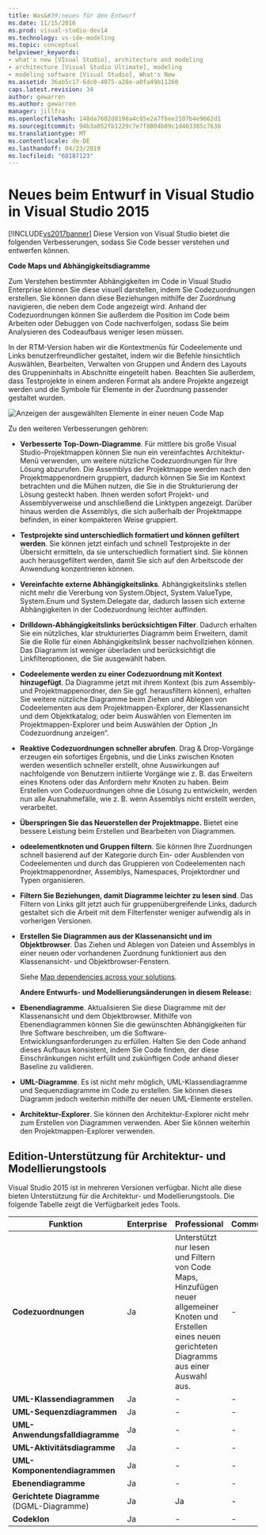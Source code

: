 ```yaml
---
title: Was&#39;neues für den Entwurf
ms.date: 11/15/2016
ms.prod: visual-studio-dev14
ms.technology: vs-ide-modeling
ms.topic: conceptual
helpviewer_keywords:
- what's new [VIsual Studio], architecture and modeling
- architecture [Visual Studio Ultimate], modeling
- modeling software [Visual Studio], What's New
ms.assetid: 36ab5c17-6dc0-4075-a28e-a0fa49b11260
caps.latest.revision: 34
author: gewarren
ms.author: gewarren
manager: jillfra
ms.openlocfilehash: 148da7602d8198a4c85e2a7fbee2107b4e9662d1
ms.sourcegitcommit: 94b3a052fb1229c7e7f8804b09c1d403385c7630
ms.translationtype: MT
ms.contentlocale: de-DE
ms.lasthandoff: 04/23/2019
ms.locfileid: "68187123"
---
```

# <a name="whats-new-for-design-in-visual-studio-in-visual-studio-2015"></a>Neues beim Entwurf in Visual Studio in Visual Studio 2015
[!INCLUDE[vs2017banner](../includes/vs2017banner.md)]
Diese Version von Visual Studio bietet die folgenden Verbesserungen, sodass Sie Code besser verstehen und entwerfen können.

 **Code Maps und Abhängigkeitsdiagramme**

 Zum Verstehen bestimmter Abhängigkeiten im Code in Visual Studio Enterprise können Sie diese visuell darstellen, indem Sie Codezuordnungen erstellen. Sie können dann diese Beziehungen mithilfe der Zuordnung navigieren, die neben dem Code angezeigt wird. Anhand der Codezuordnungen können Sie außerdem die Position im Code beim Arbeiten oder Debuggen von Code nachverfolgen, sodass Sie beim Analysieren des Codeaufbaus weniger lesen müssen.

 In der RTM-Version haben wir die Kontextmenüs für Codeelemente und Links benutzerfreundlicher gestaltet, indem wir die Befehle hinsichtlich Auswählen, Bearbeiten, Verwalten von Gruppen und Ändern des Layouts des Gruppeninhalts in Abschnitte eingeteilt haben. Beachten Sie außerdem, dass Testprojekte in einem anderen Format als andere Projekte angezeigt werden und die Symbole für Elemente in der Zuordnung passender gestaltet wurden.

 ![Anzeigen der ausgewählten Elemente in einer neuen Code Map](../ide/media/codemapsshowonnewmap.png "CodeMapsShowOnNewMap")

 Zu den weiteren Verbesserungen gehören:

- **Verbesserte Top-Down-Diagramme**. Für mittlere bis große Visual Studio-Projektmappen können Sie nun ein vereinfachtes Architektur-Menü verwenden, um weitere nützliche Codezuordnungen für Ihre Lösung abzurufen. Die Assemblys der Projektmappe werden nach den Projektmappenordnern gruppiert, dadurch können Sie Sie im Kontext betrachten und die Mühen nutzen, die Sie in die Strukturierung der Lösung gesteckt haben. Ihnen werden sofort Projekt- und Assemblyverweise und anschließend die Linktypen angezeigt. Darüber hinaus werden die Assemblys, die sich außerhalb der Projektmappe befinden, in einer kompakteren Weise gruppiert.

- **Testprojekte sind unterschiedlich formatiert und können gefiltert werden**. Sie können jetzt einfach und schnell Testprojekte in der Übersicht ermitteln, da sie unterschiedlich formatiert sind. Sie können auch herausgefiltert werden, damit Sie sich auf den Arbeitscode der Anwendung konzentrieren können.

- **Vereinfachte externe Abhängigkeitslinks**. Abhängigkeitslinks stellen nicht mehr die Vererbung von System.Object, System.ValueType, System.Enum und System.Delegate dar, dadurch lassen sich externe Abhängigkeiten in der Codezuordnung leichter auffinden.

- **Drilldown-Abhängigkeitslinks berücksichtigen Filter**. Dadurch erhalten Sie ein nützliches, klar strukturiertes Diagramm beim Erweitern, damit Sie die Rolle für einen Abhängigkeitslink besser nachvollziehen können. Das Diagramm ist weniger überladen und berücksichtigt die Linkfilteroptionen, die Sie ausgewählt haben.

- **Codeelemente werden zu einer Codezuordnung mit Kontext hinzugefügt**. Da Diagramme jetzt mit ihrem Kontext (bis zum Assembly- und Projektmappenordner, den Sie ggf. herausfiltern können), erhalten Sie weitere nützliche Diagramme beim Ziehen und Ablegen von Codeelementen aus dem Projektmappen-Explorer, der Klassenansicht und dem Objektkatalog; oder beim Auswählen von Elementen im Projektmappen-Explorer und beim Auswählen der Option „In Codezuordnung anzeigen“.

- **Reaktive Codezuordnungen schneller abrufen**. Drag & Drop-Vorgänge erzeugen ein sofortiges Ergebnis, und die Links zwischen Knoten werden wesentlich schneller erstellt, ohne Auswirkungen auf nachfolgende von Benutzern initiierte Vorgänge wie z. B. das Erweitern eines Knotens oder das Anfordern mehr Knoten zu haben. Beim Erstellen von Codezuordnungen ohne die Lösung zu entwickeln, werden nun alle Ausnahmefälle, wie z. B. wenn Assemblys nicht erstellt werden, verarbeitet.

- **Überspringen Sie das Neuerstellen der Projektmappe.** Bietet eine bessere Leistung beim Erstellen und Bearbeiten von Diagrammen.

- **odeelementknoten und Gruppen filtern**. Sie können Ihre Zuordnungen schnell basierend auf der Kategorie durch Ein- oder Ausblenden von Codeelementen und durch das Gruppieren von Codeelementen nach Projektmappenordner, Assemblys, Namespaces, Projektordner und Typen organisieren.

- **Filtern Sie Beziehungen, damit Diagramme leichter zu lesen sind**. Das Filtern von Links gilt jetzt auch für gruppenübergreifende Links, dadurch gestaltet sich die Arbeit mit dem Filterfenster weniger aufwendig als in vorherigen Versionen.

- **Erstellen Sie Diagrammen aus der Klassenansicht und im Objektbrowser**. Das Ziehen und Ablegen von Dateien und Assemblys in einer neuen oder vorhandenen Zuordnung funktioniert aus den Klassenansicht- und Objektbrowser-Fenstern.

  Siehe [Map dependencies across your solutions](../modeling/map-dependencies-across-your-solutions.md).

  **Andere Entwurfs- und Modellierungsänderungen in diesem Release:**

- **Ebenendiagramme**. Aktualisieren Sie diese Diagramme mit der Klassenansicht und dem Objektbrowser. Mithilfe von Ebenendiagrammen können Sie die gewünschten Abhängigkeiten für Ihre Software beschreiben, um die Software-Entwicklungsanforderungen zu erfüllen. Halten Sie den Code anhand dieses Aufbaus konsistent, indem Sie Code finden, der diese Einschränkungen nicht erfüllt und zukünftigen Code anhand dieser Baseline zu validieren.

- **UML-Diagramme**. Es ist nicht mehr möglich, UML-Klassendiagramme und Sequenzdiagramme im Code zu erstellen. Sie können dieses Diagramm jedoch weiterhin mithilfe der neuen UML-Elemente erstellen.

- **Architektur-Explorer**. Sie können den Architektur-Explorer nicht mehr zum Erstellen von Diagrammen verwenden. Aber Sie können weiterhin den Projektmappen-Explorer verwenden.

## <a name="VersionSupport"></a> Edition-Unterstützung für Architektur- und Modellierungstools

Visual Studio 2015 ist in mehreren Versionen verfügbar. Nicht alle diese bieten Unterstützung für die Architektur- und Modellierungstools. Die folgende Tabelle zeigt die Verfügbarkeit jedes Tools.

|**Funktion**|**Enterprise**|**Professional**|**Community**|**Express**|
|-----------------|--------------------|----------------------|-------------------|-----------------|
|**Codezuordnungen**|Ja|Unterstützt nur lesen und Filtern von Code Maps, Hinzufügen neuer allgemeiner Knoten und Erstellen eines neuen gerichteten Diagramms aus einer Auswahl aus.|-|-|
|**UML-Klassendiagrammen**|Ja|-|-|-|
|**UML-Sequenzdiagrammen**|Ja|-|-|-|
|**UML-Anwendungsfalldiagramme**|Ja|-|-|-|
|**UML-Aktivitätsdiagramme**|Ja|-|-|-|
|**UML-Komponentendiagrammen**|Ja|-|-|-|
|**Ebenendiagramme**|Ja|-|-|-|
|**Gerichtete Diagramme** (DGML-Diagramme)|Ja|Ja|-|-|
|**Codeklon**|Ja|-|-|-|